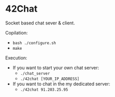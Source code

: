 # 42Chat
Socket based chat sever & client.

Copilation:
  - `bash ./configure.sh`
  - `make`

Execution:
  - If you want to start your own chat server:
    - `./chat_server`
    - `./42chat [YOUR_IP_ADDRESS]`
  - If you want to chat in the my dedicated server:
    - `./42chat 91.203.25.95`
